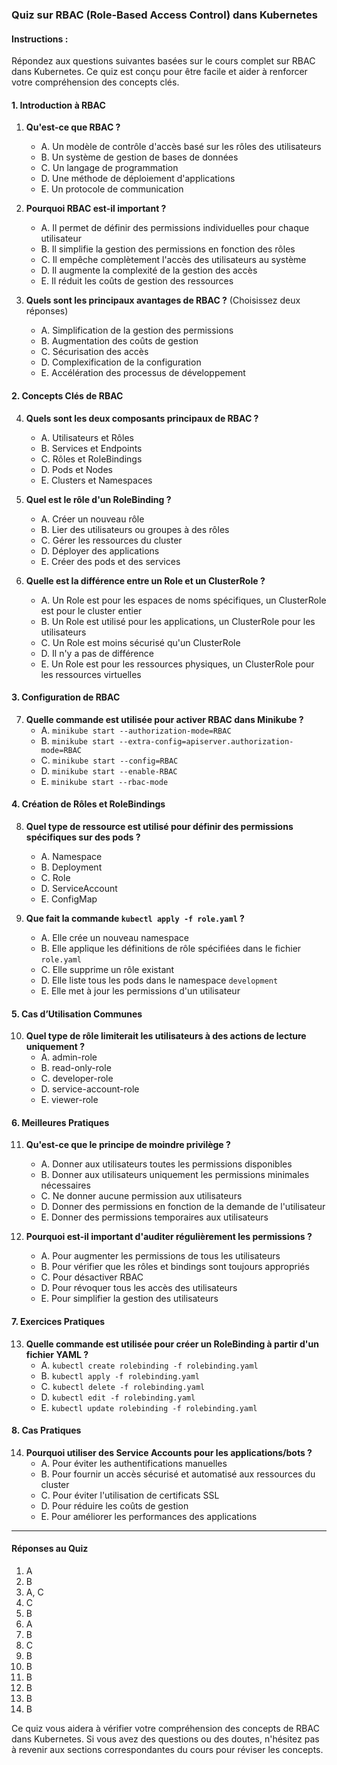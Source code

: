 ### Quiz sur RBAC (Role-Based Access Control) dans Kubernetes

#### Instructions :
Répondez aux questions suivantes basées sur le cours complet sur RBAC dans Kubernetes. Ce quiz est conçu pour être facile et aider à renforcer votre compréhension des concepts clés.

#### 1. Introduction à RBAC

1. **Qu'est-ce que RBAC ?**
   - A. Un modèle de contrôle d'accès basé sur les rôles des utilisateurs
   - B. Un système de gestion de bases de données
   - C. Un langage de programmation
   - D. Une méthode de déploiement d'applications
   - E. Un protocole de communication

2. **Pourquoi RBAC est-il important ?**
   - A. Il permet de définir des permissions individuelles pour chaque utilisateur
   - B. Il simplifie la gestion des permissions en fonction des rôles
   - C. Il empêche complètement l'accès des utilisateurs au système
   - D. Il augmente la complexité de la gestion des accès
   - E. Il réduit les coûts de gestion des ressources

3. **Quels sont les principaux avantages de RBAC ?** (Choisissez deux réponses)
   - A. Simplification de la gestion des permissions
   - B. Augmentation des coûts de gestion
   - C. Sécurisation des accès
   - D. Complexification de la configuration
   - E. Accélération des processus de développement

#### 2. Concepts Clés de RBAC

4. **Quels sont les deux composants principaux de RBAC ?**
   - A. Utilisateurs et Rôles
   - B. Services et Endpoints
   - C. Rôles et RoleBindings
   - D. Pods et Nodes
   - E. Clusters et Namespaces

5. **Quel est le rôle d'un RoleBinding ?**
   - A. Créer un nouveau rôle
   - B. Lier des utilisateurs ou groupes à des rôles
   - C. Gérer les ressources du cluster
   - D. Déployer des applications
   - E. Créer des pods et des services

6. **Quelle est la différence entre un Role et un ClusterRole ?**
   - A. Un Role est pour les espaces de noms spécifiques, un ClusterRole est pour le cluster entier
   - B. Un Role est utilisé pour les applications, un ClusterRole pour les utilisateurs
   - C. Un Role est moins sécurisé qu'un ClusterRole
   - D. Il n'y a pas de différence
   - E. Un Role est pour les ressources physiques, un ClusterRole pour les ressources virtuelles

#### 3. Configuration de RBAC

7. **Quelle commande est utilisée pour activer RBAC dans Minikube ?**
   - A. `minikube start --authorization-mode=RBAC`
   - B. `minikube start --extra-config=apiserver.authorization-mode=RBAC`
   - C. `minikube start --config=RBAC`
   - D. `minikube start --enable-RBAC`
   - E. `minikube start --rbac-mode`

#### 4. Création de Rôles et RoleBindings

8. **Quel type de ressource est utilisé pour définir des permissions spécifiques sur des pods ?**
   - A. Namespace
   - B. Deployment
   - C. Role
   - D. ServiceAccount
   - E. ConfigMap

9. **Que fait la commande `kubectl apply -f role.yaml` ?**
   - A. Elle crée un nouveau namespace
   - B. Elle applique les définitions de rôle spécifiées dans le fichier `role.yaml`
   - C. Elle supprime un rôle existant
   - D. Elle liste tous les pods dans le namespace `development`
   - E. Elle met à jour les permissions d'un utilisateur

#### 5. Cas d’Utilisation Communes

10. **Quel type de rôle limiterait les utilisateurs à des actions de lecture uniquement ?**
    - A. admin-role
    - B. read-only-role
    - C. developer-role
    - D. service-account-role
    - E. viewer-role

#### 6. Meilleures Pratiques

11. **Qu'est-ce que le principe de moindre privilège ?**
    - A. Donner aux utilisateurs toutes les permissions disponibles
    - B. Donner aux utilisateurs uniquement les permissions minimales nécessaires
    - C. Ne donner aucune permission aux utilisateurs
    - D. Donner des permissions en fonction de la demande de l'utilisateur
    - E. Donner des permissions temporaires aux utilisateurs

12. **Pourquoi est-il important d'auditer régulièrement les permissions ?**
    - A. Pour augmenter les permissions de tous les utilisateurs
    - B. Pour vérifier que les rôles et bindings sont toujours appropriés
    - C. Pour désactiver RBAC
    - D. Pour révoquer tous les accès des utilisateurs
    - E. Pour simplifier la gestion des utilisateurs

#### 7. Exercices Pratiques

13. **Quelle commande est utilisée pour créer un RoleBinding à partir d'un fichier YAML ?**
    - A. `kubectl create rolebinding -f rolebinding.yaml`
    - B. `kubectl apply -f rolebinding.yaml`
    - C. `kubectl delete -f rolebinding.yaml`
    - D. `kubectl edit -f rolebinding.yaml`
    - E. `kubectl update rolebinding -f rolebinding.yaml`

#### 8. Cas Pratiques

14. **Pourquoi utiliser des Service Accounts pour les applications/bots ?**
    - A. Pour éviter les authentifications manuelles
    - B. Pour fournir un accès sécurisé et automatisé aux ressources du cluster
    - C. Pour éviter l'utilisation de certificats SSL
    - D. Pour réduire les coûts de gestion
    - E. Pour améliorer les performances des applications

---

#### Réponses au Quiz

1. A
2. B
3. A, C
4. C
5. B
6. A
7. B
8. C
9. B
10. B
11. B
12. B
13. B
14. B

Ce quiz vous aidera à vérifier votre compréhension des concepts de RBAC dans Kubernetes. Si vous avez des questions ou des doutes, n'hésitez pas à revenir aux sections correspondantes du cours pour réviser les concepts.
